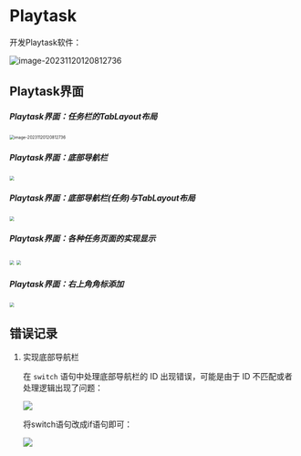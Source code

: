 # Playtask
开发Playtask软件：

![image-20231120120812736](image/1.jpg)

## Playtask界面

##### Playtask界面：任务栏的TabLayout布局

<img src="image/2.jpg" alt="image-20231120120812736" style="zoom:50%;" />

##### Playtask界面：底部导航栏

<img src="image/5.png" style="zoom:50%;" />

##### Playtask界面：底部导航栏(任务)与TabLayout布局

<img src="image/6.png" style="zoom:50%;" />

##### Playtask界面：各种任务页面的实现显示

<img src="image/7.png" style="zoom: 50%;" />

<img src="image/8.png" style="zoom:50%;" />

##### Playtask界面：右上角角标添加

<img src="image/9.png" style="zoom:50%;" />

## 错误记录

1. 实现底部导航栏

   在 `switch` 语句中处理底部导航栏的 ID 出现错误，可能是由于 ID 不匹配或者处理逻辑出现了问题：

   ![](image/3.png)

   将switch语句改成if语句即可：

   ![](image/4.jpg)

   
